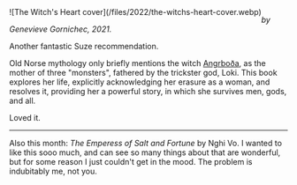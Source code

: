 <!--
.. title: The Witch's Heart
.. slug: the-witches-heart
.. date: 2022-03-19 22:43:53 UTC-05:00
.. tags: media,fiction,book,novel,mythology,fantasy,science-fiction
-->

<span style="float: left">
![The Witch's Heart cover](/files/2022/the-witchs-heart-cover.webp)
</span>

*by Genevieve Gornichec, 2021.*

Another fantastic Suze recommendation.

Old Norse mythology only briefly mentions the witch
[Angrboða](https://en.wikipedia.org/wiki/Angrbo%C3%B0a),
as the mother of three "monsters", fathered by the trickster god, Loki. This
book explores her life, explicitly acknowledging her erasure as a woman, and
resolves it, providing her a powerful story, in which she survives men, gods,
and all.

Loved it.

---

Also this month: *The Emperess of Salt and Fortune* by Nghi Vo. I wanted to
like this sooo much, and can see so many things about that are wonderful, but
for some reason I just couldn't get in the mood. The problem is indubitably me,
not you.

<br style="clear: left" />

